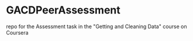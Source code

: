 GACDPeerAssessment
==================

repo for the Assessment task in the "Getting and Cleaning Data" course on Coursera

